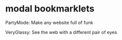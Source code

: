 modal bookmarklets
=========

PartyMode: Make any website full of funk

VeryGlassy: See the web with a different pair of eyes